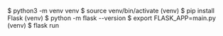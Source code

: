 $ python3 -m venv venv
$ source venv/bin/activate
(venv) $ pip install Flask
(venv) $ python -m flask --version
$ export FLASK_APP=main.py
(venv) $ flask run